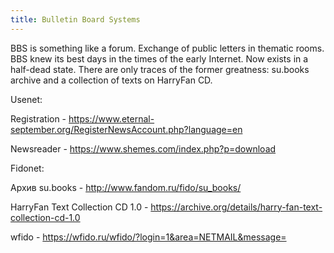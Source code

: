 ```yaml
---
title: Bulletin Board Systems
---
```


BBS is something like a forum. Exchange of public letters in thematic rooms. BBS knew its best days in the times of the early Internet. Now exists in a half-dead state. There are only traces of the former greatness: su.books archive and a collection of texts on HarryFan CD.

Usenet:

Registration - <https://www.eternal-september.org/RegisterNewsAccount.php?language=en>

Newsreader - <https://www.shemes.com/index.php?p=download>

Fidonet:

Архив su.books - <http://www.fandom.ru/fido/su_books/>

HarryFan Text Collection CD 1.0 - <https://archive.org/details/harry-fan-text-collection-cd-1.0>

wfido - <https://wfido.ru/wfido/?login=1&area=NETMAIL&message=>